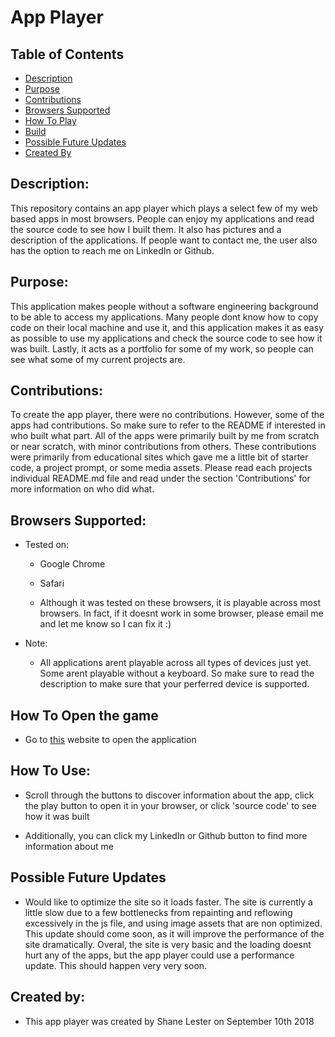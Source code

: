# App Player

## Table of Contents

* [Description](#description)
* [Purpose](#purpose)
* [Contributions](#Contributions)
* [Browsers Supported](#browsers-supported)
* [How To Play](#how-to-play)
* [Build](#build)
* [Possible Future Updates](#possible-future-updates)
* [Created By](#created-by)

## Description: 
This repository contains an app player which plays a select few of my
web based apps in most browsers. People can enjoy my applications and read
the source code to see how I built them. It also has pictures
and a description of the applications. If people want to contact me, the user also has
the option to reach me on LinkedIn or Github.

## Purpose:     
This application makes people without a software engineering background to be able
to access my applications. Many people dont know how to copy code on their local
machine and use it, and this application makes it as easy as possible to use my 
applications and check the source code to see how it was built. Lastly, it acts as
a portfolio for some of my work, so people can see what some of my current projects are.

## Contributions:

To create the app player, there were no contributions. However, some of the apps had contributions. So make sure to refer to the README if interested in who built what part. All of the apps were primarily built by me from scratch or near scratch, with minor contributions from others. These contributions were primarily from educational sites which gave me a little bit of starter code, a project prompt, or some media assets. Please read each projects individual README.md file and read under the section 'Contributions' for more information on who did what.

## Browsers Supported:

- Tested on:
	- Google Chrome

	- Safari

	- Although it was tested on these browsers, it is playable across most browsers. In fact, if it doesnt work in some browser, please email me and let me know so I can fix it :)

- Note:
	- All applications arent playable across all types of devices just yet. Some arent playable without a keyboard. So make sure to read the description to make sure that your perferred device is supported.

## How To Open the game

- Go to [this](Shane-Lester99.github.io) website to open the application

## How To Use:   

- Scroll through the buttons to discover information about the app, click the play button to open it in your browser, or click 'source code' to see how it was built

- Additionally, you can click my LinkedIn or Github button to find more information about me

## Possible Future Updates

- Would like to optimize the site so it loads faster. The site is currently a little slow due to a few bottlenecks from repainting and reflowing excessively in the js file, and using image assets that are non optimized. This update should come soon, as it will improve the performance of the site dramatically. Overal, the site is very basic and the loading doesnt hurt any of the apps, but the app player could use a performance update. This should happen very very soon.

## Created by:

- This app player was created by Shane Lester on September 10th 2018
